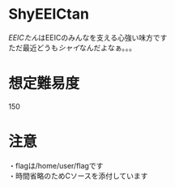 # ShyEEICtan
*EEICたん*はEEICのみんなを支える心強い味方です  
ただ最近どうも*シャイ*なんだよなぁ。。。  

# 想定難易度
150  
  
# 注意  
・flagは/home/user/flagです  
・時間省略のためCソースを添付しています  


